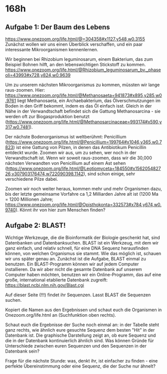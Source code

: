 # 168h

## Aufgabe 1: Der Baum des Lebens
https://www.onezoom.org/life.html/@=304358#x1127,y548,w0.3155
Zunächst wollen wir uns einen Überblick verschaffen, und ein paar interessante Mikroorganismen kennenlernen.

Wir beginnen bei Rhizobium leguminosarum, einem Bakterium, das zum Beispiel Bohnen hilft, an den lebenswichtigen Stickstoff zu kommen.
https://www.onezoom.org/life.html/@Rhizobium_leguminosarum_bv._phaseoli=43993#x728,y824,w0.9639

Um zu unserem nächsten Mikroorganismus zu kommen, müssten wir lange raus-zoomen. 
Hier: https://www.onezoom.org/life.html/@Methanosaeta=941873#x895,y285,w0.9761 liegt Methanosaeta, ein Archaebakterium, das Ölverschmutzungen im Boden in den Griff bekommt, indem es das Öl einfach isst. Gleich in der Nähe in der Verwandtschaft befindet sich die Gattung Methanosarcina - sie werden oft zur Biogasproduktion benutzt (https://www.onezoom.org/life.html/@Methanosarcinaceae=993174#x590,y317,w0.7481).

Der nächste Bodenorganismus ist weltberühmt: Penicillium (https://www.onezoom.org/life.html/@Penicillium=199764#x1046,y365,w0.7823) ist eine Gattung von Pilzen, in denen das Antibiotikum Penicillin entdeckt wurde. Zoomen wir aus, um zu sehen, wer noch in der Verwandtschaft ist. Wenn wir soweit raus-zoomen, dass wir die 30,000 nächsten Verwandten von Penicillium auf einem Ast sehen (https://www.onezoom.org/life.html/@Leotiomyceta=184550#x156205482726,y307903176474,w722090398.1142), sind schon einige, sehr verschiedene Pilze dabei. 

Zoomen wir noch weiter heraus, kommen mehr und mehr Organismen dazu, bis der letzte gemeinsame Vorfahre ca 1,2 Milliarden Jahre alt ist (1200 Ma = 1200 Millionen Jahre; https://www.onezoom.org/life.html/@Opisthokonta=332573#x784,y674,w0.9740). Könnt ihr von hier zum Menschen finden?


## Aufgabe 2: BLAST!
Wichtige Werkzeuge, die die Bioinformatik der Biologie geschenkt hat, sind Datenbanken und Datenbanksuchen. BLAST ist ein Werkzeug, mit dem wir ganz einfach, und relativ schnell, für eine DNA Sequenz herausfinden können, von welchen Organismus sie stammt. Wie das möglich ist, schauen wir uns später genau an. Zunächst ist die Aufgabe, BLAST einmal zu benutzen.
Ein BLAST-Programm können wir auf jedem Computer installieren. Da wir aber nicht die gesamte Datenbank auf unserem Computer haben möchten, benutzen wir ein Online-Programm, das auf eine große, international etablierte Datenbank zugreift:
https://blast.ncbi.nlm.nih.gov/Blast.cgi

Auf dieser Seite (!!!) findet ihr Sequenzen. Lasst BLAST die Sequenzen suchen. 

Kopiert die Namen aus den Ergebnissen und schaut euch die Organismen in Onezoom.org/life.html an (Suchfunktion oben rechts).

Schaut euch die Ergebnisse der Suche noch einmal an: in der Tabelle steht ganz rechts, wie ähnlich eure gesuchte Sequenz dem besten "Hit" in der Datenbank ist. Die graphische Darstellung zeigt an, ob eure Sequenz und die in der Datenbank kontinuierlich ähnlich sind. Was können Gründe für Unterschiede zwischen euren Sequenzen und den Sequenzen in der Datenbank sein?

Frage für die nächste Stunde: was, denkt ihr, ist einfacher zu finden - eine perfekte Übereinstimmung oder eine Sequenz, die der Suche nur ähnelt?
